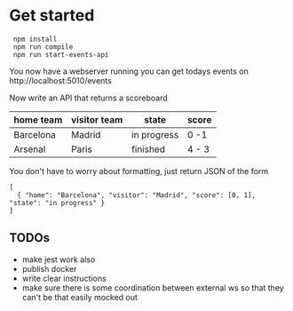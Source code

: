 # Get started

     npm install
     npm run compile
     npm run start-events-api
     
 You now have a webserver running you can get todays 
 events on http://localhost:5010/events
 
 Now write an API that returns a scoreboard
 
 home team | visitor team | state | score
 --- | --- | --- | ---  
 Barcelona | Madrid | in progress | 0 -1  
 Arsenal | Paris | finished | 4 - 3      


You don't have to worry about formatting, just return 
JSON of the form

    [
      { "home": "Barcelona", "visitor": "Madrid", "score": [0, 1], "state": "in progress" }
    ]


## TODOs
* make jest work also
* publish docker
* write clear instructions
* make sure there is some coordination between external ws so that they can't be
  that easily mocked out
